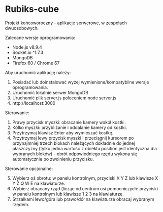 # Rubiks-cube
Projekt końcoworoczny - aplikacje serwerowe, w zespołach dwuosobowych.

Zalecane wersje oprogramowania:

- Node.js v8.9.4
- Socket.io ^1.7.3
- MongoDB
- Firefox 60 / Chrome 67

Aby uruchomić aplikację należy:

1. Posiadać lub doinstalować wyżej wymienione/kompatybilne wersje oprogramowania.
2. Uruchomić lokalnie serwer MongoDB
3. Uruchomić plik server.js poleceniem node server.js
4. http://localhost:3000

Sterowanie:

1. Prawy przycisk myszki: obracanie kamery wokół kostki.
2. Kółko myszki: przybliżanie i oddalanie kamery od kostki.
3. Przytrzymaj klawisz Enter aby wymieszać kostkę.
4. Przytrzymaj lewy przycisk myszki i przeciągnij kursorem po przynajmniej trzech blokach należących dokładnie do jednej płaszczyzny (tylko jedna wartość z obiektu position jest identyczna dla wybranych bloków) - obrót odpowiedniego rzędu wykona się automatycznie po zwolnieniu przycisku.

Sterowanie opcjonalne:

5. Wybierz oś obrotu: w panelu kontrolnym, przyciski X Y Z lub klawisze X Y Z Q W E na klawiaturze.
6. Wybierz obracany rząd (licząc od centrum osi pomocniczych: przyciski w panelu kontrolnym lub klawisze 1 2 3 na klawiaturze.
7. Strzałkami lewo/góra lub prawo/dół na klawiaturze obracaj wybranym rzędem.
